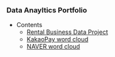### Data Anayltics Portfolio

* Contents 
  + [Rental Business Data Project](https://github.com/haeunello/data_anayltics_portfolio/tree/master/rental_business_data_project)   
  + [KakaoPay word cloud](https://github.com/haeunello/data_anayltics_portfolio/tree/master/kakaopay_word_cloud) 
  + [NAVER word cloud](https://github.com/haeunello/data_anayltics_portfolio/tree/master/naver_word_cloud) 
